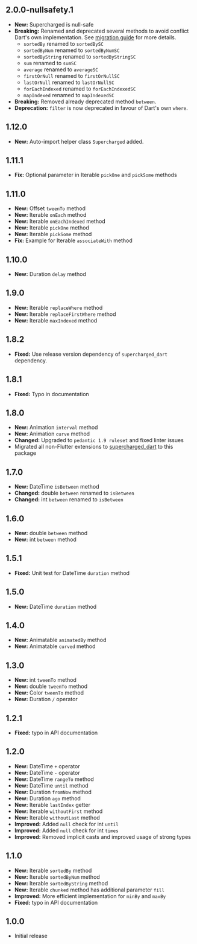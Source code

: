 ## 2.0.0-nullsafety.1

- **New:** Supercharged is null-safe
- **Breaking:** Renamed and deprecated several methods to avoid conflict Dart's own implementation. See [migration guide](https://github.com/felixblaschke/supercharged/blob/master/migration_v2.md) for more details.
    - `sortedBy` renamed to `sortedBySC`
    - `sortedByNum` renamed to `sortedByNumSC`
    - `sortedByString` renamed to `sortedByStringSC`
    - `sum` renamed to `sumSC`
    - `average` renamed to `averageSC`
    - `firstOrNull` renamed to `firstOrNullSC`
    - `lastOrNull` renamed to `lastOrNullSC`
    - `forEachIndexed` renamed to `forEachIndexedSC`
    - `mapIndexed` renamed to `mapIndexedSC`
- **Breaking:** Removed already deprecated method `between`.
- **Deprecation:** `filter` is now deprecated in favour of Dart's own `where`.

## 1.12.0

- **New:** Auto-import helper class `Supercharged` added.

## 1.11.1

- **Fix:** Optional parameter in Iterable `pickOne` and `pickSome` methods

## 1.11.0

- **New:** Offset `tweenTo` method
- **New:** Iterable `onEach` method
- **New:** Iterable `onEachIndexed` method
- **New:** Iterable `pickOne` method
- **New:** Iterable `pickSome` method
- **Fix:** Example for Iterable `associateWith` method

## 1.10.0

- **New:** Duration `delay` method

## 1.9.0

- **New:** Iterable `replaceWhere` method
- **New:** Iterable `replaceFirstWhere` method
- **New:** Iterable `maxIndexed` method

## 1.8.2

- **Fixed:** Use release version dependency of `supercharged_dart` dependency.

## 1.8.1

- **Fixed:** Typo in documentation

## 1.8.0

- **New:** Animation `interval` method
- **New:** Animation `curve` method
- **Changed:** Upgraded to `pedantic 1.9 ruleset` and fixed linter issues
- Migrated all non-Flutter extensions to [supercharged_dart](https://pub.dev/packages/supercharged_dart) to this package

## 1.7.0

- **New:** DateTime `isBetween` method
- **Changed:** double `between` renamed to `isBetween`
- **Changed:** int `between` renamed to `isBetween`

## 1.6.0

- **New:** double `between` method
- **New:** int `between` method

## 1.5.1
- **Fixed:** Unit test for DateTime `duration` method

## 1.5.0

- **New:** DateTime `duration` method

## 1.4.0

- **New:** Animatable `animatedBy` method
- **New:** Animatable `curved` method

## 1.3.0

- **New:** int `tweenTo` method
- **New:** double `tweenTo` method
- **New:** Color `tweenTo` method
- **New:** Duration `/` operator

## 1.2.1

- **Fixed:** typo in API documentation

## 1.2.0

- **New:** DateTime `+` operator
- **New:** DateTime `-` operator
- **New:** DateTime `rangeTo` method
- **New:** DateTime `until` method
- **New:** Duration `fromNow` method
- **New:** Duration `ago` method
- **New:** Iterable `lastIndex` getter
- **New:** Iterable `withoutFirst` method
- **New:** Iterable `withoutLast` method
- **Improved:** Added `null` check for int `until`
- **Improved:** Added `null` check for int `times`
- **Improved:** Removed implicit casts and improved usage of strong types

## 1.1.0

- **New:** Iterable `sortedBy` method 
- **New:** Iterable `sortedByNum` method 
- **New:** Iterable `sortedByString` method 
- **New:** Iterable `chunked` method has additional parameter `fill`
- **Improved:** More efficient implementation for `minBy` and `maxBy`
- **Fixed:** typo in API documentation


## 1.0.0

* Initial release
